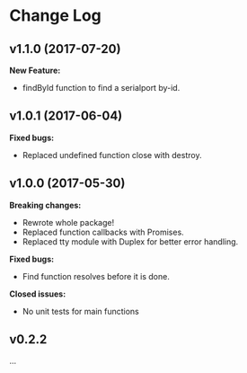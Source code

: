 # Change Log

## v1.1.0 (2017-07-20)

**New Feature:**

- findById function to find a serialport by-id.

## v1.0.1 (2017-06-04)

**Fixed bugs:**

- Replaced undefined function close with destroy.


## v1.0.0 (2017-05-30)

**Breaking changes:**

- Rewrote whole package!
- Replaced function callbacks with Promises.
- Replaced tty module with Duplex for better error handling.

**Fixed bugs:**

- Find function resolves before it is done.

**Closed issues:**

- No unit tests for main functions


## v0.2.2
...